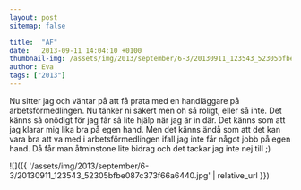 ```yaml
---
layout: post
sitemap: false

title:  "AF"
date:   2013-09-11 14:04:10 +0100
thumbnail-img: /assets/img/2013/september/6-3/20130911_123543_52305bfbe087c373f66a6440.jpg
author: Eva
tags: ["2013"]
---
```


Nu sitter jag och väntar på att få prata med en handläggare på arbetsförmedlingen. Nu tänker ni säkert men oh så roligt,  eller så inte. Det känns så onödigt för jag får så lite hjälp när jag är in där. Det känns som att jag klarar mig lika bra på egen hand. Men det känns ändå som att det kan vara bra att va med i arbetsförmedlingen ifall jag inte får något jobb på egen hand. Då får man åtminstone lite bidrag och det tackar jag inte nej till ;)

![]({{ '/assets/img/2013/september/6-3/20130911_123543_52305bfbe087c373f66a6440.jpg'  | relative_url }})


